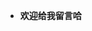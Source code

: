 - **欢迎给我留言哈**

<script src="https://utteranc.es/client.js"
        repo="2398954487/pinlunchucun"
        issue-term="title"
        theme="icy-dark"
        crossorigin="anonymous"
        async>
</script>

